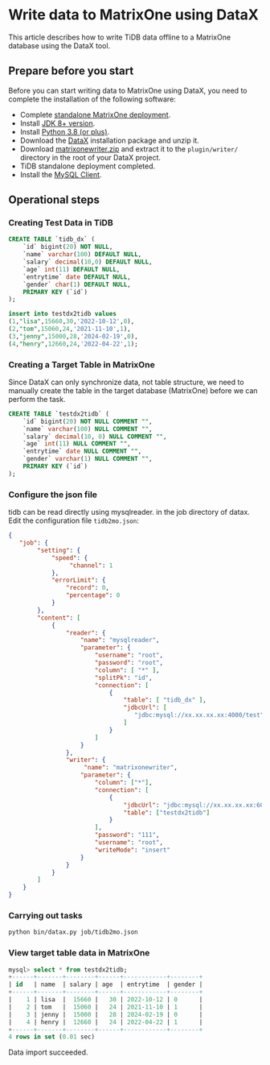 # Write data to MatrixOne using DataX

This article describes how to write TiDB data offline to a MatrixOne database using the DataX tool.

## Prepare before you start

Before you can start writing data to MatrixOne using DataX, you need to complete the installation of the following software:

- Complete [standalone MatrixOne deployment](../../../../Get-Started/install-standalone-matrixone.md).
- Install [JDK 8+ version](https://www.oracle.com/sg/java/technologies/javase/javase8-archive-downloads.html).
- Install [Python 3.8 (or plus)](https://www.python.org/downloads/).
- Download the [DataX](https://datax-opensource.oss-cn-hangzhou.aliyuncs.com/202210/datax.tar.gz) installation package and unzip it.
- Download [matrixonewriter.zip](https://community-shared-data-1308875761.cos.ap-beijing.myqcloud.com/artwork/docs/develop/Computing-Engine/datax-write/matrixonewriter.zip) and extract it to the `plugin/writer/` directory in the root of your DataX project.
- TiDB standalone deployment completed.
- Install the <a href="https://dev.mysql.com/downloads/mysql" target="_blank">MySQL Client</a>.

## Operational steps

### Creating Test Data in TiDB

```sql
CREATE TABLE `tidb_dx` (
    `id` bigint(20) NOT NULL,
    `name` varchar(100) DEFAULT NULL,
    `salary` decimal(10,0) DEFAULT NULL,
    `age` int(11) DEFAULT NULL,
    `entrytime` date DEFAULT NULL,
    `gender` char(1) DEFAULT NULL,
    PRIMARY KEY (`id`)
);

insert into testdx2tidb values
(1,"lisa",15660,30,'2022-10-12',0),
(2,"tom",15060,24,'2021-11-10',1),
(3,"jenny",15000,28,'2024-02-19',0),
(4,"henry",12660,24,'2022-04-22',1);
```

### Creating a Target Table in MatrixOne

Since DataX can only synchronize data, not table structure, we need to manually create the table in the target database (MatrixOne) before we can perform the task.

```sql
CREATE TABLE `testdx2tidb` (
    `id` bigint(20) NOT NULL COMMENT "",
    `name` varchar(100) NULL COMMENT "",
    `salary` decimal(10, 0) NULL COMMENT "",
    `age` int(11) NULL COMMENT "",
    `entrytime` date NULL COMMENT "",
    `gender` varchar(1) NULL COMMENT "",
    PRIMARY KEY (`id`)
);
```

### Configure the json file

tidb can be read directly using mysqlreader. in the job directory of datax. Edit the configuration file `tidb2mo.json`:

```json
{
   "job": {
        "setting": {
            "speed": {
                 "channel": 1
            },
            "errorLimit": {
                "record": 0,
                "percentage": 0
            }
        },
        "content": [
            {
                "reader": {
                    "name": "mysqlreader",
                    "parameter": {
                        "username": "root",
                        "password": "root",
                        "column": [ "*" ],
                        "splitPk": "id",
                        "connection": [
                            {
                                "table": [ "tidb_dx" ],
                                "jdbcUrl": [
                                   "jdbc:mysql://xx.xx.xx.xx:4000/test"
                                ]
                            }
                        ]
                    }
                },
                "writer": {
                     "name": "matrixonewriter",
                    "parameter": {
                        "column": ["*"],
                        "connection": [
                            {
                                "jdbcUrl": "jdbc:mysql://xx.xx.xx.xx:6001/test",
                                "table": ["testdx2tidb"]
                            }
                        ],
                        "password": "111",
                        "username": "root",
                        "writeMode": "insert"
                    }
                }
            }
        ]
    }
}
```

### Carrying out tasks

```bash
python bin/datax.py job/tidb2mo.json 
```

### View target table data in MatrixOne

```sql
mysql> select * from testdx2tidb;
+------+-------+--------+------+------------+--------+
| id   | name  | salary | age  | entrytime  | gender |
+------+-------+--------+------+------------+--------+
|    1 | lisa  |  15660 |   30 | 2022-10-12 | 0      |
|    2 | tom   |  15060 |   24 | 2021-11-10 | 1      |
|    3 | jenny |  15000 |   28 | 2024-02-19 | 0      |
|    4 | henry |  12660 |   24 | 2022-04-22 | 1      |
+------+-------+--------+------+------------+--------+
4 rows in set (0.01 sec)
```

Data import succeeded.